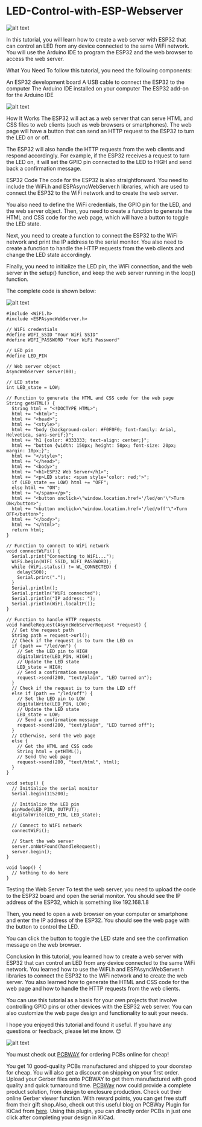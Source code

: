 # LED-Control-with-ESP-Webserver

![alt text](https://hackster.imgix.net/uploads/attachments/1662482/img_0435_PTQ5viBl4s.jpg?auto=compress%2Cformat&w=740&h=555&fit=max)

In this tutorial, you will learn how to create a web server with ESP32 that can control an LED from any device connected to the same WiFi network. You will use the Arduino IDE to program the ESP32 and the web browser to access the web server.

What You Need
To follow this tutorial, you need the following components:

An ESP32 development board
A USB cable to connect the ESP32 to the computer
The Arduino IDE installed on your computer
The ESP32 add-on for the Arduino IDE

![alt text](https://hackster.imgix.net/uploads/attachments/1662480/image_LgOuqMfRfn.png?auto=compress%2Cformat&w=740&h=555&fit=max)

How It Works
The ESP32 will act as a web server that can serve HTML and CSS files to web clients (such as web browsers or smartphones). The web page will have a button that can send an HTTP request to the ESP32 to turn the LED on or off.

The ESP32 will also handle the HTTP requests from the web clients and respond accordingly. For example, if the ESP32 receives a request to turn the LED on, it will set the GPIO pin connected to the LED to HIGH and send back a confirmation message.

ESP32 Code
The code for the ESP32 is also straightforward. You need to include the WiFi.h and ESPAsyncWebServer.h libraries, which are used to connect the ESP32 to the WiFi network and to create the web server.

You also need to define the WiFi credentials, the GPIO pin for the LED, and the web server object. Then, you need to create a function to generate the HTML and CSS code for the web page, which will have a button to toggle the LED state.

Next, you need to create a function to connect the ESP32 to the WiFi network and print the IP address to the serial monitor. You also need to create a function to handle the HTTP requests from the web clients and change the LED state accordingly.

Finally, you need to initialize the LED pin, the WiFi connection, and the web server in the setup() function, and keep the web server running in the loop() function.

The complete code is shown below:

![alt text](https://hackster.imgix.net/uploads/attachments/1662478/image_eIIfk3HXFU.png?auto=compress%2Cformat&w=740&h=555&fit=max)

```
#include <WiFi.h>
#include <ESPAsyncWebServer.h>

// WiFi credentials
#define WIFI_SSID "Your WiFi SSID"
#define WIFI_PASSWORD "Your WiFi Password"

// LED pin
#define LED_PIN

// Web server object
AsyncWebServer server(80);

// LED state
int LED_state = LOW;

// Function to generate the HTML and CSS code for the web page
String getHTML() {
  String html = "<!DOCTYPE HTML>";
  html += "<html>";
  html += "<head>";
  html += "<style>";
  html += "body {background-color: #F0F0F0; font-family: Arial, Helvetica, sans-serif;}";
  html += "h1 {color: #333333; text-align: center;}";
  html += "button {width: 150px; height: 50px; font-size: 20px; margin: 10px;}";
  html += "</style>";
  html += "</head>";
  html += "<body>";
  html += "<h1>ESP32 Web Server</h1>";
  html += "<p>LED state: <span style='color: red;'>";
  if (LED_state == LOW) html += "OFF";
  else html += "ON";
  html += "</span></p>";
  html += "<button onclick=\"window.location.href='/led/on'\">Turn ON</button>";
  html += "<button onclick=\"window.location.href='/led/off'\">Turn OFF</button>";
  html += "</body>";
  html += "</html>";
  return html;
}

// Function to connect to WiFi network
void connectWiFi() {
  Serial.print("Connecting to WiFi...");
  WiFi.begin(WIFI_SSID, WIFI_PASSWORD);
  while (WiFi.status() != WL_CONNECTED) {
    delay(500);
    Serial.print(".");
  }
  Serial.println();
  Serial.println("WiFi connected");
  Serial.println("IP address: ");
  Serial.println(WiFi.localIP());
}

// Function to handle HTTP requests
void handleRequest(AsyncWebServerRequest *request) {
  // Get the request path
  String path = request->url();
  // Check if the request is to turn the LED on
  if (path == "/led/on") {
    // Set the LED pin to HIGH
    digitalWrite(LED_PIN, HIGH);
    // Update the LED state
    LED_state = HIGH;
    // Send a confirmation message
    request->send(200, "text/plain", "LED turned on");
  }
  // Check if the request is to turn the LED off
  else if (path == "/led/off") {
    // Set the LED pin to LOW
    digitalWrite(LED_PIN, LOW);
    // Update the LED state
    LED_state = LOW;
    // Send a confirmation message
    request->send(200, "text/plain", "LED turned off");
  }
  // Otherwise, send the web page
  else {
    // Get the HTML and CSS code
    String html = getHTML();
    // Send the web page
    request->send(200, "text/html", html);
  }
}

void setup() {
  // Initialize the serial monitor
  Serial.begin(115200);

  // Initialize the LED pin
  pinMode(LED_PIN, OUTPUT);
  digitalWrite(LED_PIN, LED_state);

  // Connect to WiFi network
  connectWiFi();

  // Start the web server
  server.onNotFound(handleRequest);
  server.begin();
}

void loop() {
  // Nothing to do here
}
```

Testing the Web Server
To test the web server, you need to upload the code to the ESP32 board and open the serial monitor. You should see the IP address of the ESP32, which is something like 192.168.1.8

Then, you need to open a web browser on your computer or smartphone and enter the IP address of the ESP32. You should see the web page with the button to control the LED.

You can click the button to toggle the LED state and see the confirmation message on the web browser.

Conclusion
In this tutorial, you learned how to create a web server with ESP32 that can control an LED from any device connected to the same WiFi network. You learned how to use the WiFi.h and ESPAsyncWebServer.h libraries to connect the ESP32 to the WiFi network and to create the web server. You also learned how to generate the HTML and CSS code for the web page and how to handle the HTTP requests from the web clients.

You can use this tutorial as a basis for your own projects that involve controlling GPIO pins or other devices with the ESP32 web server. You can also customize the web page design and functionality to suit your needs.

I hope you enjoyed this tutorial and found it useful. If you have any questions or feedback, please let me know. 😊

![alt text](https://hackster.imgix.net/uploads/attachments/1518136/8_tJuwoRM3dI.JPG?auto=compress%2Cformat&w=740&h=555&fit=max)

You must check out [PCBWAY](https://www.pcbway.com/) for ordering PCBs online for cheap!

You get 10 good-quality PCBs manufactured and shipped to your doorstep for cheap. You will also get a discount on shipping on your first order. Upload your Gerber files onto PCBWAY to get them manufactured with good quality and quick turnaround time. [PCBWay](https://www.pcbway.com/) now could provide a complete product solution, from design to enclosure production. Check out their online Gerber viewer function. With reward points, you can get free stuff from their gift shop.Also, check out this useful blog on PCBWay Plugin for KiCad from [here](https://www.pcbway.com/blog/News/PCBWay_Plug_In_for_KiCad_3ea6219c.html). Using this plugin, you can directly order PCBs in just one click after completing your design in KiCad.

